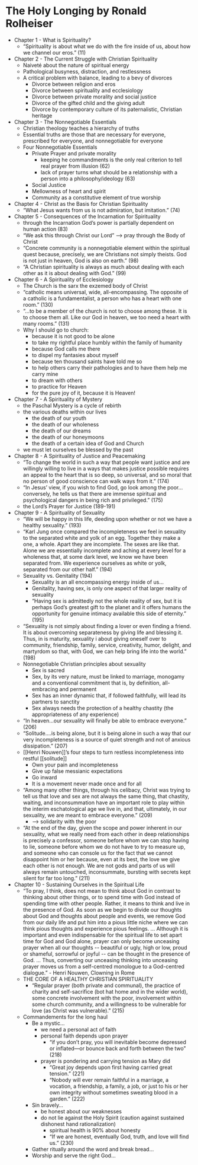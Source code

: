 
# The Holy Longing by Ronald Rolheiser

* Chapter 1 - What is Spirituality?
    * “Spirituality is about what we do with the fire inside of us, about how we channel our eros.” (11)
* Chapter 2 - The Current Struggle with Christian Spirituality
    * Naiveté about the nature of spiritual energy
    * Pathological busyness, distraction, and restlessness
    * A critical problem with balance, leading to a bevy of divorces
        * Divorce between religion and eros
        * Divorce between spirituality and ecclesiology
        * Divorce between private morality and social justice
        * Divorce of the gifted child and the giving adult
        * Divorce by contemporary culture of its paternalistic, Christian heritage
* Chapter 3 - The Nonnegotiable Essentials
    * Christian theology teaches a hierarchy of truths
    * Essential truths are those that are necessary for everyone, prescribed for everyone, and nonnegotiable for everyone
    * Four Nonnegotiable Essentials
        * Private Prayer and private morality
            * keeping he commandments is the only real criterion to tell real prayer from illusion (62)
            * lack of prayer turns what should be a relationship with a person into a philosophy/ideology (63)
        * Social Justice
        * Mellowness of heart and spirit
        * Community as a constitutive element of true worship
* Chapter 4 - Christ as the Basis for Christian Spirituality
    * “What Jesus wants from us is not admiration, but imitation.” (74)
* Chapter 5 - Consequences of the Incarnation for Spirituality
    * through the Incarnation God’s power is partially dependent on human action (83)
    * “We ask this through Christ our Lord” —> pray through the Body of Christ
    * “Concrete community is a nonnegotiable element within the spiritual quest because, precisely, we are Christians not simply theists. God is not just in heaven, God is also on earth.” (98)
    * “A Christian spirituality is always as much about dealing with each other as it is about dealing with God.” (99)
* Chapter 6 - A Spirituality of Ecclesiology
    * The Church is the sarx the exzemed body of Christ
    * “catholic means universal, wide, all-encompassing. The opposite of a catholic is a fundamentalist, a person who has a heart with one room.” (130)
    * “…to be a member of the church is not to choose among these. It is to choose them all. Like our God in heaven, we too need a heart with many rooms.” (131)
    * Why I should go to church:
        * because it is not good to be alone
        * to take my rightful place humbly within the family of humanity
        * because God calls me there
        * to dispel my fantasies about myself
        * because ten thousand saints have told me so
        * to help others carry their pathologies and to have them help me carry mine
        * to dream with others
        * to practice for Heaven
        * for the pure joy of it, because it is Heaven!
* Chapter 7 - A Spirituality of Mystery
    * the Paschal Mystery is a cycle of rebirth
    * the various deaths within our lives
        * the death of our youth
        * the death of our wholeness
        * the death of our dreams 
        * the death of our honeymoons
        * the death of a certain idea of God and Church
    * we must let ourselves be blessed by the past
* Chapter 8 - A Spirituality of Justice and Peacemaking
    * “To change the world in such a way that people want justice and are willingly willing to live in a ways that makes justice possible requires an appeal to the heart that is so deep, so universal, and so moral that no person of good conscience can walk ways from it.” (174)
    * “In Jesus’ view, if you wish to find God, go look among the poor…conversely, he tells us that there are immense spiritual and psychological dangers in being rich and privileged.” (175)
    * the Lord’s Prayer for Justice (189-191)
* Chapter 9 - A Spirituality of Sexuality
    * “We will be happy in this life, deeding upon whether or not we have a healthy sexuality.” (193)
    * “Karl Jung once compared the incompleteness we feel in sexuality to the separated white and yolk of an egg. Together they make a one, a whole. Apart they are incomplete. The sexes are like that. Alone we are essentially incomplete and aching at every level for a wholeness that, at some dark level, we know we have been separated from. We experience ourselves as white or yolk, separated from our other half.” (194)
    * Sexuality vs. Genitality (194)
        * Sexuality is an all encompassing energy inside of us...
        * Genitality, having sex, is only one aspect of that larger reality of sexuality
        * “Having sex is admittedly not the whole reality of sex, but it is perhaps God’s greatest gift to the planet and it offers humans the opportunity for genuine intimacy available this side of eternity.” (195)
    * “Sexuality is not simply about finding a lover or even finding a friend. It is about overcoming separateness by giving life and blessing it. Thus, in is maturity, sexuality i about giving oneself over to community, friendship, family, service, creativity, humor, delight, and martyrdom so that, with God, we can help bring life into the world.” (198)
    * Nonnegotiable Christian principles about sexuality
        * Sex is sacred
        * Sex, by its very nature, must be linked to marriage, monogamy and a conventional commitment that is, by definition, all-embracing and permanent
        * Sex has an inner dynamic that, if followed faithfully, will lead its partners to sanctity
        * Sex always needs the protection of a healthy chastity (the appropriateness of any experience)
    * “In heaven…our sexuality will finally be able to embrace everyone.” (206)
    * “Solitude….is being alone, but it is being alone in such a way that our very incompleteness is a source of quiet strength and not of anxious dissipation.” (207)
    * [[Henri Nouwen]]’s four steps to turn restless incompleteness into restful [[solitude]]
        * Own your pain and incompleteness
        * Give up false messianic expectations
        * Go inward
        * It is a movement never made once and for all
    * “Among many other things, through his celibacy, Christ was trying to tell us that love and sex are not always the same thing, that chastity, waiting, and inconsummation have an important role to play within the interim eschatological age we live in, and that, ultimately, in our sexuality, we are meant to embrace everyone.” (209)
        * —> solidarity with the poor
    * “At the end of the day, given the scope and power inherent in our sexuality, what we really need from each other in deep relationships is precisely a confessor, someone before whom we can stop having to lie, someone before whom we do not have to try to measure up, and someone who can console us for the fact that we cannot disappoint him or her because, even at its best, the love we give each other is not enough. We are not gods and parts of us will always remain untouched, inconsummate, bursting with secrets kept silent for far too long.” (211)
* Chapter 10 - Sustaining Ourselves in the Spiritual Life
    * “To pray, I think, does not mean to think about God in contrast to thinking about other things, or to spend time with God instead of spending time with other people. Rather, it means to think and live in the presence of God. As soon as we begin to divide our thoughts about God and thoughts about people and events, we remove God from our daily life and put him into a pious little niche where we can think pious thoughts and experience pious feelings. ... Although it is important and even indispensable for the spiritual life to set apart time for God and God alone, prayer can only become unceasing prayer when all our thoughts -- beautiful or ugly, high or low, proud or shameful, sorrowful or joyful -- can be thought in the presence of God. ... Thus, converting our unceasing thinking into unceasing prayer moves us from a self-centred monologue to a God-centred dialogue.” - Henri Nouwen, Clowning in Rome
    * THE CORE OF A HEALTHY CHRISTIAN SPIRITUALITY
        * “Regular prayer (both private and communal), the practice of charity and self-sacrifice (bot hat home and in the wider world), some concrete involvement with the poor, involvement within some church community, and a willingness to be vulnerable for love (as Christ was vulnerable).” (215)
    * Commandements for the long haul
        * Be a mystic… 
            * we need a personal act of faith
            * personal faith depends upon prayer
                * “if you don’t pray, you will inevitable become depressed or inflated—or bounce back and forth between the two” (218)
            * prayer is pondering and carrying tension as Mary did
                * “Great joy depends upon first having carried great tension.” (221)
                * “Nobody will ever remain faithful in a marriage, a vocation, a friendship, a family, a job, or just to his or her own integrity without sometimes sweating blood in a garden.” (222)
        * Sin bravely…
            * be honest about our weaknesses
            * do not lie against the Holy Spirit (caution against sustained dishonest hand rationalization)
                * spiritual health is 90% about honesty
                * “If we are honest, eventually God, truth, and love will find us.” (230)
        * Gather ritually around the word and break bread…
        * Worship and serve the right God…

